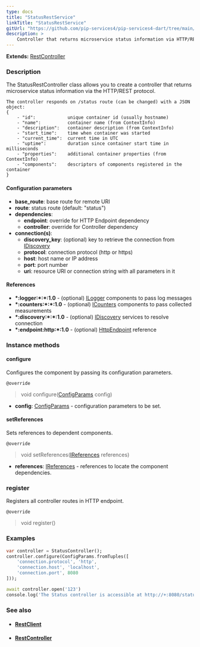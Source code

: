 ```yaml
---
type: docs
title: "StatusRestService"
linkTitle: "StatusRestService"
gitUrl: "https://github.com/pip-services4/pip-services4-dart/tree/main/pip-services4-http-dart"
description: >
    Controller that returns microservice status information via HTTP/REST protocol.
---
```


**Extends:** [RestController](../rest_controller)


### Description

The StatusRestController class allows you to create a controller that returns microservice status information via the HTTP/REST protocol.

```
The controller responds on /status route (can be changed) with a JSON object:
{
    - "id":            unique container id (usually hostname)
    - "name":          container name (from ContextInfo)
    - "description":   container description (from ContextInfo)
    - "start_time":    time when container was started
    - "current_time":  current time in UTC
    - "uptime":        duration since container start time in milliseconds
    - "properties":    additional container properties (from ContextInfo)
    - "components":    descriptors of components registered in the container
}

```

#### Configuration parameters

- **base_route**: base route for remote URI
- **route**: status route (default: "status")
- **dependencies**:
    - **endpoint**: override for HTTP Endpoint dependency
    - **controller**: override for Controller dependency
- **connection(s)**:           
    - **discovery_key**: (optional) key to retrieve the connection from [IDiscovery](../../../config/connect/idiscovery)
    - **protocol**: connection protocol (http or https)
    - **host**: host name or IP address
    - **port**: port number
    - **uri**: resource URI or connection string with all parameters in it


#### References

- **\*:logger:\*:\*:1.0** - (optional) [ILogger](../../../observability/log/ilogger) components to pass log messages
- **\*:counters:\*:\*:1.0** - (optional) [ICounters](../../../observability/count/icounters) components to pass collected measurements
- **\*:discovery:\*:\*:1.0** - (optional) [IDiscovery](../../../config/connect/idiscovery) services to resolve connection
- **\*:endpoint:http:\*:1.0** - (optional) [HttpEndpoint](../http_endpoint) reference


### Instance methods


#### configure
Configures the component by passing its configuration parameters.

`@override`
> void configure([ConfigParams](../../../components/config/config_params) config)

- **config**: [ConfigParams](../../../components/config/config_params) - configuration parameters to be set.


#### setReferences
Sets references to dependent components.

`@override`
> void setReferences([IReferences](../../../components/refer/ireferences) references)

- **references**: [IReferences](../../../components/refer/ireferences) - references to locate the component dependencies.

### register
Registers all controller routes in HTTP endpoint.

`@override`
> void register()


### Examples

```dart
var controller = StatusController();
controller.configure(ConfigParams.fromTuples([
    'connection.protocol', 'http',
    'connection.host', 'localhost',
    'connection.port', 8080
]));

await controller.open('123')
console.log('The Status controller is accessible at http://+:8080/status');
```


### See also
- #### [RestClient](../../clients/rest_client)
- #### [RestController](../rest_controller)
